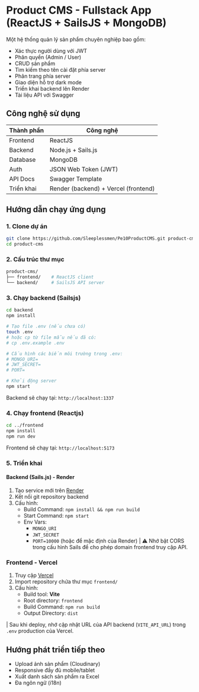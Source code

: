 # Product CMS - Fullstack App (ReactJS + SailsJS + MongoDB)

Một hệ thống quản lý sản phẩm chuyên nghiệp bao gồm:

- Xác thực người dùng với JWT
- Phân quyền (Admin / User)
- CRUD sản phẩm
- Tìm kiếm theo tên cài đặt phía server
- Phân trang phía server
- Giao diện hỗ trợ dark mode
- Triển khai backend lên Render
- Tài liệu API với Swagger

## Công nghệ sử dụng

| Thành phần | Công nghệ                            |
| ---------- | ------------------------------------ |
| Frontend   | ReactJS                              |
| Backend    | Node.js + Sails.js                   |
| Database   | MongoDB                              |
| Auth       | JSON Web Token (JWT)                 |
| API Docs   | Swagger Template                     |
| Triển khai | Render (backend) + Vercel (frontend) |


## Hướng dẫn chạy ứng dụng

### 1. Clone dự án

```bash
git clone https://github.com/Sleeplessmen/Pe10ProductCMS.git product-cms
cd product-cms
```

### 2. Cấu trúc thư mục

```bash
product-cms/
├── frontend/    # ReactJS client
└── backend/     # SailsJS API server
```

### 3. Chạy backend (Sailsjs)

```bash
cd backend
npm install

# Tạo file .env (nếu chưa có)
touch .env
# hoặc cp từ file mẫu nếu đã có:
# cp .env.example .env

# Cấu hình các biến môi trường trong .env:
# MONGO_URI=
# JWT_SECRET=
# PORT=

# Khởi động server
npm start
```

Backend sẽ chạy tại: `http://localhost:1337`

### 4. Chạy frontend (Reactjs)

```bash
cd ../frontend
npm install 
npm run dev
```

Frontend sẽ chạy tại: `http://localhost:5173`

### 5. Triển khai

#### Backend (Sails.js) - Render

1. Tạo service mới trên [Render](https://render.com)
2. Kết nối git repository backend
3. Cấu hình:
   - Build Command: `npm install && npm run build`
   - Start Command: `npm start`
   - Env Vars:
     - `MONGO_URI`
     - `JWT_SECRET`
     - `PORT=10000` (hoặc để mặc định của Render)
| ⚠️ Nhớ bật CORS trong cấu hình Sails để cho phép domain frontend truy cập API.

### Frontend - Vercel

1. Truy cập [Vercel](https://vercel.com)
2. Import repository chứa thư mục `frontend/`
3. Cấu hình:
   - Build tool: **Vite**
   - Root directory: `frontend`
   - Build Command: `npm run build`
   - Output Directory: `dist`

| Sau khi deploy, nhớ cập nhật URL của API backend (`VITE_API_URL`) trong `.env` production của Vercel.


## Hướng phát triển tiếp theo

- Upload ảnh sản phẩm (Cloudinary)
- Responsive đầy đủ mobile/tablet
- Xuất danh sách sản phẩm ra Excel
- Đa ngôn ngữ (i18n)



